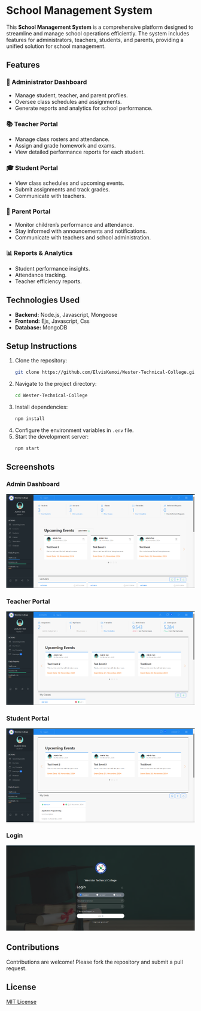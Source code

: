 # School Management System

This **School Management System** is a comprehensive platform designed to streamline and manage school operations efficiently. The system includes features for administrators, teachers, students, and parents, providing a unified solution for school management.

## Features

### 🏫 Administrator Dashboard

- Manage student, teacher, and parent profiles.
- Oversee class schedules and assignments.
- Generate reports and analytics for school performance.

### 📚 Teacher Portal

- Manage class rosters and attendance.
- Assign and grade homework and exams.
- View detailed performance reports for each student.

### 🎓 Student Portal

- View class schedules and upcoming events.
- Submit assignments and track grades.
- Communicate with teachers.

### 👫 Parent Portal

- Monitor children’s performance and attendance.
- Stay informed with announcements and notifications.
- Communicate with teachers and school administration.

### 📊 Reports & Analytics

- Student performance insights.
- Attendance tracking.
- Teacher efficiency reports.

## Technologies Used

- **Backend:** Node.js, Javascript, Mongoose
- **Frontend:** Ejs, Javascript, Css
- **Database:** MongoDB

## Setup Instructions

1. Clone the repository:
   ```bash
   git clone https://github.com/ElvisKemoi/Wester-Technical-College.git
   ```
2. Navigate to the project directory:
   ```bash
   cd Wester-Technical-College
   ```
3. Install dependencies:
   ```bash
   npm install
   ```
4. Configure the environment variables in `.env` file.
5. Start the development server:
   ```bash
   npm start
   ```

## Screenshots

### Admin Dashboard

![Admin Dashboard Screenshot](Screenshots/Admin%20Dashboard.png)

### Teacher Portal

![Teacher Portal Screenshot](Screenshots/Lecturer%20Dashboard.png)

### Student Portal

![Student Portal Screenshot](Screenshots/Student%20Dashboard.png)

### Login

![Login Portal Screenshot](Screenshots/Login.png)

## Contributions

Contributions are welcome! Please fork the repository and submit a pull request.

## License

[MIT License](LICENSE)
